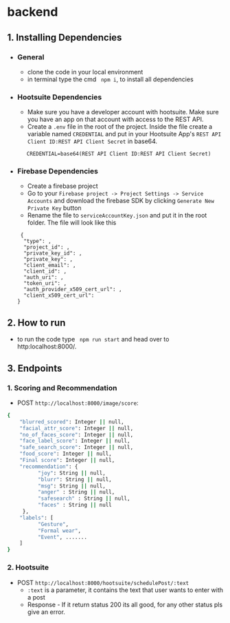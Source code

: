 # backend

## 1. Installing Dependencies
- ### General
   - clone the code in your local environment
   - in terminal type the cmd ``` npm i```, to install all dependencies

- ### Hootsuite Dependencies
   - Make sure you have a developer account with hootsuite. Make sure you have an app on that account with access to the REST API.
   - Create a ```.env``` file in the root of the project. Inside the file create a variable named ```CREDENTIAL``` and put in your Hootsuite App's ```REST API Client ID:REST API Client Secret``` in base64.

   ```
      CREDENTIAL=base64(REST API Client ID:REST API Client Secret)
   ```
- ### Firebase Dependencies
   - Create a firebase project
   - Go to your ```Firebase project -> Project Settings -> Service Accounts``` and download the firebase SDK by clicking ```Generate New Private Key``` button
   - Rename the file to ``` serviceAccountKey.json ``` and put it in the root folder. The file will look like this
   ```
    {
     "type": ,
     "project_id": ,
     "private_key_id": ,
     "private_key": ,
     "client_email": ,
     "client_id": ,
     "auth_uri": ,
     "token_uri": ,
     "auth_provider_x509_cert_url": ,
     "client_x509_cert_url": 
   }
   ```

## 2. How to run
- to run the code type ``` npm run start``` and head over to http:localhost:8000/. 

## 3. Endpoints

### 1. Scoring and Recommendation
- POST ```http://localhost:8000/image/score```:
```bash
{
    "blurred_scored": Integer || null,
    "facial_attr_score": Integer || null,
    "no_of_faces_score": Integer || null,
    "face_label_score": Integer || null,
    "safe_search_score": Integer || null,
    "food_score": Integer || null,
    "Final score": Integer || null,
    "recommendation": {
          "joy": String || null,
          "blurr": String || null,
          "msg": String || null, 
          "anger" : String || null,
          "safesearch" : String || null,
          "faces" : String || null
     },
    "labels": [
          "Gesture",
          "Formal wear",
          "Event", .......      
    ]
}

```

### 2. Hootsuite

- POST ```http://localhost:8000/hootsuite/schedulePost/:text```
  - ```:text``` is a parameter, it contains the text that user wants to enter with a post
  - Response - If it return status 200 its all good, for any other status pls give an error.
    



